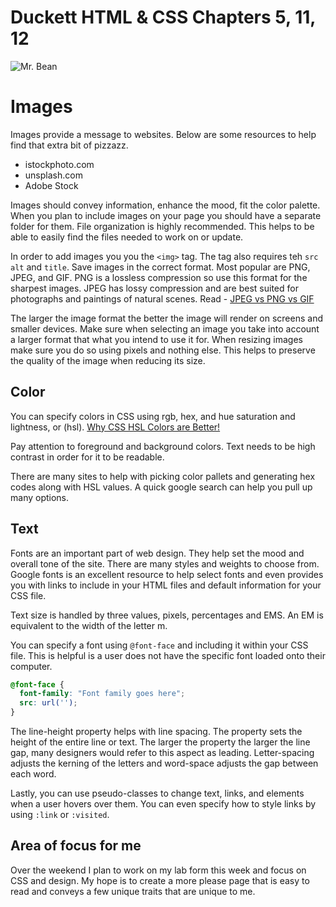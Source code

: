 # Duckett HTML & CSS Chapters 5, 11, 12


![Mr. Bean](https://media.giphy.com/media/Wv2BOzWTfqH8A/giphy.gif?cid=ecf05e47lx3c8cwdp3qbxzt8tfs3z97q2l5x5cm1tjrrrwjh&rid=giphy.gif&ct=g)

# Images
Images provide a message to websites. Below are some resources to help find that extra bit of pizzazz.
  * istockphoto.com
  * unsplash.com
  * Adobe Stock

Images should convey information, enhance the mood, fit the color palette. When you plan to include images on your page you should have a separate folder for them. File organization is highly recommended. This helps to be able to easily find the files needed to work on or update.

In order to add images you you the `<img>` tag. The tag also requires teh `src` `alt` and `title`. Save images in the correct format. Most popular are PNG, JPEG, and GIF.  PNG is a lossless compression so use this format for the sharpest images. JPEG has lossy compression and are best suited for photographs and paintings of natural scenes. Read - [JPEG vs PNG vs GIF](https://blog.imagekit.io/jpeg-vs-png-vs-gif-which-image-format-to-use-and-when-c8913ae3e01d)

The larger the image format the better the image will render on screens and smaller devices. Make sure when selecting an image you take into account a larger format that what you intend to use it for. When resizing images make sure you do so using pixels and nothing else. This helps to preserve the quality of the image when reducing its size.

## Color
You can specify colors in CSS using rgb, hex, and hue saturation and lightness, or (hsl). [Why CSS HSL Colors are Better!](https://elad.medium.com/why-css-hsl-colors-are-better-83b1e0b6eead)

Pay attention to foreground and background colors. Text needs to be high contrast in order for it to be readable. 

There are many sites to help with picking color pallets and generating hex codes along with HSL values. A quick google search can help you pull up many options.

## Text
Fonts are an important part of web design. They help set the mood and overall tone of the site. There are many styles and weights to choose from. Google fonts is an excellent resource to help select fonts and even provides you with links to include in your HTML files and default information for your CSS file.

Text size is handled by three values, pixels, percentages and EMS. An EM is equivalent to the width of the letter m.

You can specify a font using `@font-face` and including it within your CSS file. This is helpful is a user does not have the specific font loaded onto their computer.

```css
@font-face {
  font-family: "Font family goes here";
  src: url('');
}

```
The line-height property helps with line spacing. The property sets the height of the entire line or text. The larger the property the larger the line gap, many designers would refer to this aspect as leading. Letter-spacing adjusts the kerning of the letters and word-space adjusts the gap between each word.

Lastly, you can use pseudo-classes to change text, links, and elements when a user hovers over them. You can even specify how to style links by using `:link` or `:visited`.


## Area of focus for me
Over the weekend I plan to work on my lab form this week and focus on CSS and design. My hope is to create a more please page that is easy to read and conveys a few unique traits that are unique to me.



